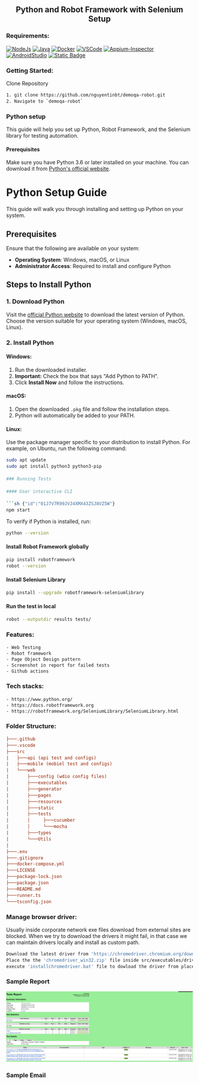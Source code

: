 <h2 align="center"> Python and Robot Framework with Selenium Setup </h2>

### Requirements:

[![NodeJs](https://img.shields.io/badge/-NodeJS%20v12%20OR%20later-%23339933?logo=npm)](https://nodejs.org/en/download/)
[![Java](https://img.shields.io/badge/-JDK-%23007396?logo=java&logoColor=black&)](https://www.oracle.com/java/technologies/downloads/)
[![Docker](https://img.shields.io/badge/-Docker-0db7ed?logo=docker&logoColor=white)](https://docs.docker.com/engine/install/)
[![VSCode](https://img.shields.io/badge/-Visual%20Studio%20Code-%233178C6?logo=visual-studio-code)](https://code.visualstudio.com/download)
[![Appium-Inspector](https://img.shields.io/badge/-Appium%20Inspector-662d91?logo=appium&logoColor=black)](https://github.com/appium/appium-inspector/releases)
[![AndroidStudio](https://img.shields.io/badge/-Android%20Studio-3DDC84?logo=android-studio&logoColor=white)](https://developer.android.com/studio)
[![Static Badge](https://img.shields.io/badge/build-passing-brightgreen)](https://developer.android.com/studio)

### Getting Started:

Clone Repository

```bash {"id":"01J7V7R99JVJ4XMX43ZJ7Q2NZW"}
1. git clone https://github.com/nguyentinbt/demoqa-robot.git
2. Navigate to `demoqa-robot`

```

### Python setup

This guide will help you set up Python, Robot Framework, and the Selenium library for testing automation.

#### Prerequisites

Make sure you have Python 3.6 or later installed on your machine. You can download it from [Python's official website](https://www.python.org/downloads/).

# Python Setup Guide

This guide will walk you through installing and setting up Python on your system.

## Prerequisites

Ensure that the following are available on your system:

- **Operating System**: Windows, macOS, or Linux
- **Administrator Access**: Required to install and configure Python

## Steps to Install Python

### 1. Download Python

Visit the [official Python website](https://www.python.org/downloads/) to download the latest version of Python. Choose the version suitable for your operating system (Windows, macOS, Linux).

### 2. Install Python

#### Windows:

1. Run the downloaded installer.
2. **Important:** Check the box that says "Add Python to PATH".
3. Click **Install Now** and follow the instructions.

#### macOS:

1. Open the downloaded `.pkg` file and follow the installation steps.
2. Python will automatically be added to your PATH.

#### Linux:

Use the package manager specific to your distribution to install Python. For example, on Ubuntu, run the following command:

```bash {"id":"01J7V9YWD83109BBB084QCHX4W"}
sudo apt update
sudo apt install python3 python3-pip

### Running Tests

#### User interactive CLI

```sh {"id":"01J7V7R99JVJ4XMX43ZSJ8VZ5W"}
npm start

```

To verify if Python is installed, run:

```bash {"id":"01J7VAJF8VKCSTK4KC9DVSV463"}
python --version

```

#### Install Robot Framework globally

```bash {"id":"01J7V7R99JVJ4XMX4401GP2VM6"}
pip install robotframework
robot --version
```

#### Install Selenium Library

```sh {"id":"01J7V7R99JVJ4XMX4404MTS8NV"}
pip install --upgrade robotframework-seleniumlibrary
```

#### Run the test in local

```sh {"id":"01J7VAR43C6J66F1REB0XFXE4C"}
robot --outputdir results tests/
```

### Features:

    - Web Testing
    - Robot framework
    - Page Object Design pattern
    - Screenshot in report for failed tests
    - Github actions

### Tech stacks:

    - https://www.python.org/
    - https://docs.robotframework.org
    - https://robotframework.org/SeleniumLibrary/SeleniumLibrary.html

### Folder Structure:

```ini {"id":"01J7V7R99JVJ4XMX440G857VAS"}
├───.github
├───.vscode
├───src
|   ├───api (api test and configs)
|   ├───mobile (mobiel test and configs)
|   └───web
|       ├───config (wdio config files)
|       ├───executables
|       ├───generator
|       ├───pages
|       ├───resources
|       ├───static
|       ├───tests
|       │     ├───cucumber
|       │     └───mocha
|       ├───types
|       └───Utils
|
├───.env
├───.gitignore
├───docker-compose.yml
├───LICENSE
├───package-lock.json
├───package.json
├───README.md
├───runner.ts
└───tsconfig.json

```

### Manage browser driver:

Usually inside corporate network exe files download from external sites are blocked.
When we try to download the drivers it might fail, in that case we can maintain drivers
locally and install as custom path.

```bash {"id":"01J7V7R99JVJ4XMX440JGC6QJC"}
Download the latest driver from 'https://chromedriver.chromium.org/downloads'
Place the the 'chromedriver_win32.zip' file inside src/executables/drivers
execute 'installchromedriver.bat' file to dowload the driver from placed folder

```

### Sample Report

![SampleReports](https://github.com/nguyentinbt/demoqa-robot/blob/main/resources/data/Sample_report.png)

### Sample Email